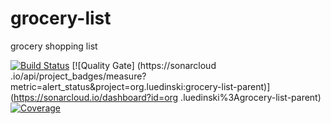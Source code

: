 # grocery-list
grocery shopping list


[![Build Status](https://travis-ci.org/luedinski/grocery-list.png?branch=master)](https://travis-ci.org/luedinski/grocery-list) [![Quality Gate]
(https://sonarcloud
.io/api/project_badges/measure?metric=alert_status&project=org.luedinski:grocery-list-parent)](https://sonarcloud.io/dashboard?id=org
.luedinski%3Agrocery-list-parent) [![Coverage](https://sonarcloud.io/api/project_badges/measure?metric=coverage&project=org.luedinski:grocery-list-parent)](https://sonarcloud.io/dashboard?id=org.luedinski%3Agrocery-list-parent)
